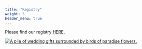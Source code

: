 ```yaml
---
title: "Registry"
weight: 5
header_menu: true
---
```


Please find our registry [HERE](https://www.zola.com/registry/nashhillwedding).

[![A pile of wedding gifts surrounded by birds of paradise flowers.](images/bird_of_paradise_gifts.jpeg)](https://www.zola.com/registry/nashhillwedding)
